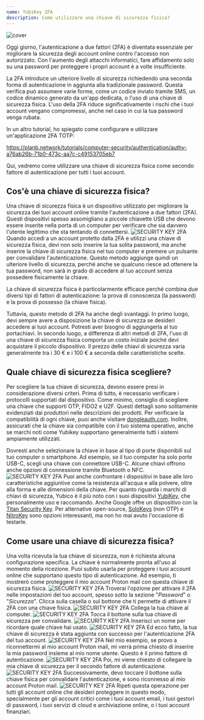 ```yaml
---
name: YubiKey 2FA
description: Come utilizzare una chiave di sicurezza fisica?
---
```

![cover](assets/cover.webp)

Oggi giorno, l'autenticazione a due fattori (2FA) è diventata essenziale per migliorare la sicurezza degli account online contro l'accesso non autorizzato. Con l'aumento degli attacchi informatici, fare affidamento solo su una password per proteggere i propri account è a volte insufficiente.

La 2FA introduce un ulteriore livello di sicurezza richiedendo una seconda forma di autenticazione in aggiunta alla tradizionale password. Questa verifica può assumere varie forme, come un codice inviato tramite SMS, un codice dinamico generato da un'app dedicata, o l'uso di una chiave di sicurezza fisica. L'uso della 2FA riduce significativamente i rischi che i tuoi account vengano compromessi, anche nel caso in cui la tua password venga rubata.

In un altro tutorial, ho spiegato come configurare e utilizzare un'applicazione 2FA TOTP:

https://planb.network/tutorials/computer-security/authentication/authy-a76ab26b-71b0-473c-aa7c-c49153705eb7

Qui, vedremo come utilizzare una chiave di sicurezza fisica come secondo fattore di autenticazione per tutti i tuoi account.

## Cos'è una chiave di sicurezza fisica?

Una chiave di sicurezza fisica è un dispositivo utilizzato per migliorare la sicurezza dei tuoi account online tramite l'autenticazione a due fattori (2FA). Questi dispositivi spesso assomigliano a piccole chiavette USB che devono essere inserite nella porta di un computer per verificare che sia davvero l'utente legittimo che sta tentando di connettersi.
![SECURITY KEY 2FA](assets/notext/01.webp)
Quando accedi a un account protetto dalla 2FA e utilizzi una chiave di sicurezza fisica, devi non solo inserire la tua solita password, ma anche inserire la chiave di sicurezza fisica nel tuo computer e premere un pulsante per convalidare l'autenticazione. Questo metodo aggiunge quindi un ulteriore livello di sicurezza, perché anche se qualcuno riesce ad ottenere la tua password, non sarà in grado di accedere al tuo account senza possedere fisicamente la chiave.

La chiave di sicurezza fisica è particolarmente efficace perché combina due diversi tipi di fattori di autenticazione: la prova di conoscenza (la password) e la prova di possesso (la chiave fisica).

Tuttavia, questo metodo di 2FA ha anche degli svantaggi. In primo luogo, devi sempre avere a disposizione la chiave di sicurezza se desideri accedere ai tuoi account. Potresti aver bisogno di aggiungerla al tuo portachiavi. In secondo luogo, a differenza di altri metodi di 2FA, l'uso di una chiave di sicurezza fisica comporta un costo iniziale poiché devi acquistare il piccolo dispositivo. Il prezzo delle chiavi di sicurezza varia generalmente tra i 30 € e i 100 € a seconda delle caratteristiche scelte.

## Quale chiave di sicurezza fisica scegliere?

Per scegliere la tua chiave di sicurezza, devono essere presi in considerazione diversi criteri.
Prima di tutto, è necessario verificare i protocolli supportati dal dispositivo. Come minimo, consiglio di scegliere una chiave che supporti OTP, FIDO2 e U2F. Questi dettagli sono solitamente evidenziati dai produttori nelle descrizioni dei prodotti. Per verificare la compatibilità di ogni chiave, puoi anche visitare [dongleauth.com](https://www.dongleauth.com/dongles/).
Inoltre, assicurati che la chiave sia compatibile con il tuo sistema operativo, anche se marchi noti come Yubikey supportano generalmente tutti i sistemi ampiamente utilizzati.

Dovresti anche selezionare la chiave in base al tipo di porte disponibili sul tuo computer o smartphone. Ad esempio, se il tuo computer ha solo porte USB-C, scegli una chiave con connettore USB-C. Alcune chiavi offrono anche opzioni di connessione tramite Bluetooth o NFC.
![SECURITY KEY 2FA](assets/notext/02.webp)
Puoi anche confrontare i dispositivi in base alle loro caratteristiche aggiuntive come la resistenza all'acqua e alla polvere, oltre alla forma e alle dimensioni della chiave.
Per quanto riguarda i marchi di chiavi di sicurezza, Yubico è il più noto con i suoi dispositivi [YubiKey](https://www.yubico.com/), che personalmente uso e raccomando. Anche Google offre un dispositivo con la [Titan Security Key](https://store.google.com/fr/product/titan_security_key). Per alternative open-source, [SoloKeys](https://solokeys.com/) (non OTP) e [NitroKey](https://www.nitrokey.com/products/nitrokeys) sono opzioni interessanti, ma non ho mai avuto l'occasione di testarle.
## Come usare una chiave di sicurezza fisica?

Una volta ricevuta la tua chiave di sicurezza, non è richiesta alcuna configurazione specifica. La chiave è normalmente pronta all'uso al momento della ricezione. Puoi subito usarla per proteggere i tuoi account online che supportano questo tipo di autenticazione. Ad esempio, ti mostrerò come proteggere il mio account Proton mail con questa chiave di sicurezza fisica.
![SECURITY KEY 2FA](assets/notext/03.webp)
Troverai l'opzione per attivare il 2FA nelle impostazioni del tuo account, spesso sotto la sezione "*Password*" o "*Sicurezza*". Clicca sulla casella o sul bottone che ti permette di attivare il 2FA con una chiave fisica.
![SECURITY KEY 2FA](assets/notext/04.webp)
Collega la tua chiave al computer.
![SECURITY KEY 2FA](assets/notext/05.webp)
Tocca il bottone sulla tua chiave di sicurezza per convalidare.
![SECURITY KEY 2FA](assets/notext/06.webp)
Inserisci un nome per ricordare quale chiave hai usato.
![SECURITY KEY 2FA](assets/notext/07.webp)
Ed ecco fatto, la tua chiave di sicurezza è stata aggiunta con successo per l'autenticazione 2FA del tuo account.
![SECURITY KEY 2FA](assets/notext/08.webp)
Nel mio esempio, se provo a riconnettermi al mio account Proton mail, mi verrà prima chiesto di inserire la mia password insieme al mio nome utente. Questo è il primo fattore di autenticazione.
![SECURITY KEY 2FA](assets/notext/09.webp)
Poi, mi viene chiesto di collegare la mia chiave di sicurezza per il secondo fattore di autenticazione.
![SECURITY KEY 2FA](assets/notext/10.webp)
Successivamente, devo toccare il bottone sulla chiave fisica per convalidare l'autenticazione, e sono riconnesso al mio account Proton mail.
![SECURITY KEY 2FA](assets/notext/11.webp)
Ripeti questa operazione per tutti gli account online che desideri proteggere in questo modo, specialmente per gli account critici come i tuoi account email, i tuoi gestori di password, i tuoi servizi di cloud e archiviazione online, o i tuoi account finanziari.